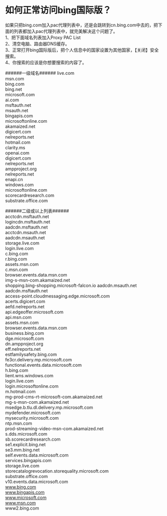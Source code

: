 # 如何正常访问bing国际版？  
如果只把bing.com加入pac代理列表中，还是会跳转到cn.bing.com中去的，把下面的列表都加入pac代理列表中，就完美解决这个问题了。  
1、把下面域名列表加入Proxy PAC List  
2、清空电脑、路由器DNS缓存。  
3、正常打开bing国际版后，把个人信息中的国家设置为其他国家，【关闭】安全搜索。  
4、你搜索的应该是你想要搜索的内容了。  

######一级域名######
live.com  
msn.com  
bing.com  
bing.net  
microsoft.com  
ai.com  
msftauth.net  
msauth.net  
bingapis.com  
microsoftonline.com  
akamaized.net  
digicert.com  
nelreports.net  
hotmail.com  
clarity.ms  
openai.com  
digicert.com  
nelreports.net  
ampproject.org  
nelreports.net  
enapi.cn  
windows.com  
microsoftonline.com  
scorecardresearch.com  
substrate.office.com  

######二级或以上列表######  
acctcdn.msftauth.net  
logincdn.msftauth.net  
aadcdn.msftauth.net  
acctcdn.msauth.net  
aadcdn.msauth.net  
storage.live.com  
login.live.com  
c.bing.com  
r.bing.com  
assets.msn.com  
c.msn.com  
browser.events.data.msn.com  
img-s-msn-com.akamaized.net  
shopping.bing-shopping.microsoft-falcon.io  aadcdn.msauth.net  
aadcdn.msftauth.net  
access-point.cloudmessaging.edge.microsoft.com  
acerts.digicert.com  
aefd.nelreports.net  
api.edgeoffer.microsoft.com  
api.msn.com  
assets.msn.com  
browser.events.data.msn.com  
business.bing.com  
dge.microsoft.com  
dn.ampproject.org  
eff.nelreports.net  
estfamilysafety.bing.com  
fe3cr.delivery.mp.microsoft.com  
functional.events.data.microsoft.com  
h.bing.com  
lient.wns.windows.com  
login.live.com  
login.microsoftonline.com  
m.hotmail.com  
mg-prod-cms-rt-microsoft-com.akamaized.net  
mg-s-msn-com.akamaized.net  
msedge.b.tlu.dl.delivery.mp.microsoft.com  
mydefender.microsoft.com  
mysecurity.microsoft.com  
ntp.msn.com  
prod-streaming-video-msn-com.akamaized.net  
s.dds.microsoft.com  
sb.scorecardresearch.com  
se1.explicit.bing.net  
se3.mm.bing.net  
self.events.data.microsoft.com  
services.bingapis.com  
storage.live.com  
storecatalogrevocation.storequality.microsoft.com  
substrate.office.com  
v10.events.data.microsoft.com  
www.bing.com  
www.bingapis.com  
www.microsoft.com  
www.msn.com  
www2.bing.com  

